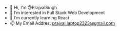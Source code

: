 - 👋 Hi, I’m @PrajvalSingh
- 👀 I’m interested in Full Stack Web Development
- 🌱 I’m currently learning React
- 📫 My Email Addres: prajval.laptop2323@gmail.com

<!---
PrajvalSingh/PrajvalSingh is a ✨ special ✨ repository because its `README.md` (this file) appears on your GitHub profile.
You can click the Preview link to take a look at your changes.
--->
